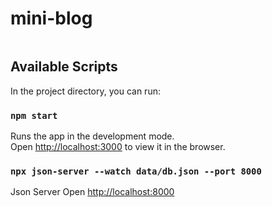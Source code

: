 # mini-blog

```

```

## Available Scripts

In the project directory, you can run:

### `npm start`

Runs the app in the development mode.\
Open [http://localhost:3000](http://localhost:3000) to view it in the browser.


### `npx json-server --watch data/db.json --port 8000`

Json Server
Open [http://localhost:8000](http://localhost:8000)